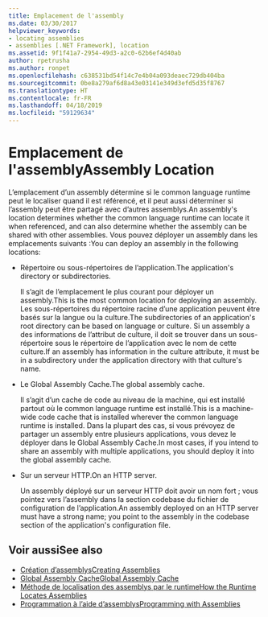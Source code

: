```yaml
---
title: Emplacement de l'assembly
ms.date: 03/30/2017
helpviewer_keywords:
- locating assemblies
- assemblies [.NET Framework], location
ms.assetid: 9f1f41a7-2954-49d3-a2c0-62b6ef4d40ab
author: rpetrusha
ms.author: ronpet
ms.openlocfilehash: c638531bd54f14c7e4b04a093deaec729db404ba
ms.sourcegitcommit: 0be8a279af6d8a43e03141e349d3efd5d35f8767
ms.translationtype: HT
ms.contentlocale: fr-FR
ms.lasthandoff: 04/18/2019
ms.locfileid: "59129634"
---
```

# <a name="assembly-location"></a><span data-ttu-id="d7bd4-102">Emplacement de l'assembly</span><span class="sxs-lookup"><span data-stu-id="d7bd4-102">Assembly Location</span></span>
<span data-ttu-id="d7bd4-103">L’emplacement d’un assembly détermine si le common language runtime peut le localiser quand il est référencé, et il peut aussi déterminer si l’assembly peut être partagé avec d’autres assemblys.</span><span class="sxs-lookup"><span data-stu-id="d7bd4-103">An assembly's location determines whether the common language runtime can locate it when referenced, and can also determine whether the assembly can be shared with other assemblies.</span></span> <span data-ttu-id="d7bd4-104">Vous pouvez déployer un assembly dans les emplacements suivants :</span><span class="sxs-lookup"><span data-stu-id="d7bd4-104">You can deploy an assembly in the following locations:</span></span>  
  
-   <span data-ttu-id="d7bd4-105">Répertoire ou sous-répertoires de l’application.</span><span class="sxs-lookup"><span data-stu-id="d7bd4-105">The application's directory or subdirectories.</span></span>  
  
     <span data-ttu-id="d7bd4-106">Il s’agit de l’emplacement le plus courant pour déployer un assembly.</span><span class="sxs-lookup"><span data-stu-id="d7bd4-106">This is the most common location for deploying an assembly.</span></span> <span data-ttu-id="d7bd4-107">Les sous-répertoires du répertoire racine d’une application peuvent être basés sur la langue ou la culture.</span><span class="sxs-lookup"><span data-stu-id="d7bd4-107">The subdirectories of an application's root directory can be based on language or culture.</span></span> <span data-ttu-id="d7bd4-108">Si un assembly a des informations de l’attribut de culture, il doit se trouver dans un sous-répertoire sous le répertoire de l’application avec le nom de cette culture.</span><span class="sxs-lookup"><span data-stu-id="d7bd4-108">If an assembly has information in the culture attribute, it must be in a subdirectory under the application directory with that culture's name.</span></span>  
  
-   <span data-ttu-id="d7bd4-109">Le Global Assembly Cache.</span><span class="sxs-lookup"><span data-stu-id="d7bd4-109">The global assembly cache.</span></span>  
  
     <span data-ttu-id="d7bd4-110">Il s’agit d’un cache de code au niveau de la machine, qui est installé partout où le common language runtime est installé.</span><span class="sxs-lookup"><span data-stu-id="d7bd4-110">This is a machine-wide code cache that is installed wherever the common language runtime is installed.</span></span> <span data-ttu-id="d7bd4-111">Dans la plupart des cas, si vous prévoyez de partager un assembly entre plusieurs applications, vous devez le déployer dans le Global Assembly Cache.</span><span class="sxs-lookup"><span data-stu-id="d7bd4-111">In most cases, if you intend to share an assembly with multiple applications, you should deploy it into the global assembly cache.</span></span>  
  
-   <span data-ttu-id="d7bd4-112">Sur un serveur HTTP.</span><span class="sxs-lookup"><span data-stu-id="d7bd4-112">On an HTTP server.</span></span>  
  
     <span data-ttu-id="d7bd4-113">Un assembly déployé sur un serveur HTTP doit avoir un nom fort ; vous pointez vers l’assembly dans la section codebase du fichier de configuration de l’application.</span><span class="sxs-lookup"><span data-stu-id="d7bd4-113">An assembly deployed on an HTTP server must have a strong name; you point to the assembly in the codebase section of the application's configuration file.</span></span>  
  
## <a name="see-also"></a><span data-ttu-id="d7bd4-114">Voir aussi</span><span class="sxs-lookup"><span data-stu-id="d7bd4-114">See also</span></span>

- [<span data-ttu-id="d7bd4-115">Création d’assemblys</span><span class="sxs-lookup"><span data-stu-id="d7bd4-115">Creating Assemblies</span></span>](../../../docs/framework/app-domains/create-assemblies.md)
- [<span data-ttu-id="d7bd4-116">Global Assembly Cache</span><span class="sxs-lookup"><span data-stu-id="d7bd4-116">Global Assembly Cache</span></span>](../../../docs/framework/app-domains/gac.md)
- [<span data-ttu-id="d7bd4-117">Méthode de localisation des assemblys par le runtime</span><span class="sxs-lookup"><span data-stu-id="d7bd4-117">How the Runtime Locates Assemblies</span></span>](../../../docs/framework/deployment/how-the-runtime-locates-assemblies.md)
- [<span data-ttu-id="d7bd4-118">Programmation à l’aide d’assemblys</span><span class="sxs-lookup"><span data-stu-id="d7bd4-118">Programming with Assemblies</span></span>](../../../docs/framework/app-domains/programming-with-assemblies.md)
